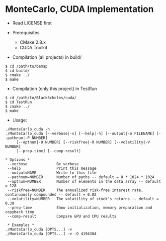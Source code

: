 MonteCarlo, CUDA Implementation
===============================

* Read LICENSE first
* Prerequisites
  * CMake 2.8.x
  * CUDA Toolkit

* Compilation (all projects) in build/
```
$ cd /path/to/bemap
$ cd build/
$ cmake ../
$ make
```

* Compilation (only this project) in TestRun
```
$ cd /path/to/BlackScholes/cuda/
$ cd TestRun
$ cmake ../
$ make
```

* Usage:
```
./MonteCarlo_cuda -h
./MonteCarlo_cuda [--verbose|-v] [--help|-h] [--output|-o FILENAME] [--pathnum|-P NUMBER]
     [--optnum|-O NUMBER] [--riskfree|-R NUMBER] [--volatility|-V NUMBER]
     [--prep-time] [--comp-result]

* Options *
 --verbose             Be verbose
 --help                Print this message
 --output=NAME         Write to this file
 --pathnum=NUMBER      Number of paths -- default = 8 * 1024 * 1024
 --optnum=NUMBER       Number of elements in the data array -- default = 128
 --riskfree=NUMBER     The annualized risk-free interest rate, continuously compounded -- default = 0.02
 --volatility=NUMBER   The volatility of stock's returns -- default = 0.30
 --prep-time           Show initialization, memory preparation and copyback time
 --comp-result         Compare GPU and CPU results

 * Examples *
./MonteCarlo_cuda [OPTS...] -v
./MonteCarlo_cuda [OPTS...] -v -O 4194304
```
